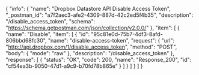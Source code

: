 {
  "info": {
    "name": "Dropbox Datastore API Disable Access Token",
    "_postman_id": "a7f2aec3-afe2-4309-887d-42c2ed5f4b35",
    "description": "/disable_access_token",
    "schema": "https://schema.getpostman.com/json/collection/v2.0.0/"
  },
  "item": [
    {
      "name": "Disable",
      "item": [
        {
          "id": "95c81e0d-75b7-4df3-8afd-806bbd68fc30",
          "name": "disable-access-token",
          "request": {
            "url": "http://api.dropbox.com/1/disable_access_token",
            "method": "POST",
            "body": {
              "mode": "raw"
            },
            "description": "/disable_access_token"
          },
          "response": [
            {
              "status": "OK",
              "code": 200,
              "name": "Response_200",
              "id": "cf54ea3b-9050-47d1-a9c9-b70fd78b865e"
            }
          ]
        }
      ]
    }
  ]
}